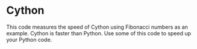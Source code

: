 # Cython
This code measures the speed of Cython using Fibonacci numbers as an example. Cython is faster than Python. Use some of this code to speed up your Python code.
